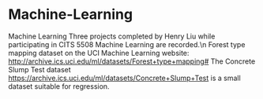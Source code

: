 # Machine-Learning
Machine Learning
Three projects completed by Henry Liu while participating in CITS 5508 Machine Learning are recorded.\n
Forest type mapping dataset on the UCI Machine Learning website:
http://archive.ics.uci.edu/ml/datasets/Forest+type+mapping#
The Concrete Slump Test dataset
https://archive.ics.uci.edu/ml/datasets/Concrete+Slump+Test
is a small dataset suitable for regression. 
